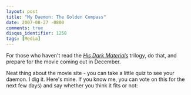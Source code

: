 ```yaml
---
layout: post
title: "My Daemon: The Golden Compass"
date: 2007-08-27 -0800
comments: true
disqus_identifier: 1258
tags: [Media]
---
```

For those who haven't read the [*His Dark
Materials*](http://www.amazon.com/gp/product/0440238609?ie=UTF8&tag=mhsvortex&linkCode=as2&camp=1789&creative=9325&creativeASIN=0440238609)
trilogy, do that, and prepare for the movie coming out in December.

Neat thing about the movie site - you can take a little quiz to see your
daemon. I dig it. Here's mine. If you know me, you can vote on this for
the next few days) and say whether you think it fits or not:

